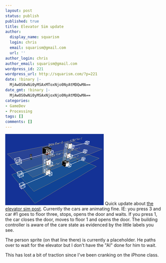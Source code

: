 ```yaml
---
layout: post
status: publish
published: true
title: Elevator Sim update
author:
  display_name: squarism
  login: chris
  email: squarism@gmail.com
  url: ''
author_login: chris
author_email: squarism@gmail.com
wordpress_id: 221
wordpress_url: http://squarism.com/?p=221
date: !binary |-
  MjAwOS0wNi0yMSAxMToxNjo0NyAtMDQwMA==
date_gmt: !binary |-
  MjAwOS0wNi0yMSAxNjoxNjo0NyAtMDQwMA==
categories:
- GameDev
- Processing
tags: []
comments: []
---
```

![elevator_sim_2](/uploads/2009/06/elevator_sim_2.png "elevator_sim_2")
Quick update about [the elevator sim post](http://squarism.com/2009/04/26/elevator-sim-wip/).  Currently the cars are animating fine.  IE: you press 3 and car #1 goes to floor three, stops, opens the door and waits.  If you press 1, the car closes the door, moves to floor 1 and opens the door.  The building controller is aware of the care state as evidenced by the little labels you see.

The person sprite (on that line there) is currently a placeholder.  He paths over to wait for the elevator but I don't have the "AI" done for him to wait.

This has lost a bit of traction since I've been cranking on the iPhone class.